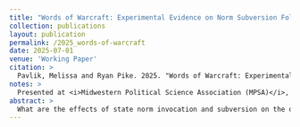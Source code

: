 ```yaml
---
title: "Words of Warcraft: Experimental Evidence on Norm Subversion Following Russia's Invasion of Ukraine"
collection: publications
layout: publication
permalink: /2025_words-of-warcraft
date: 2025-07-01
venue: 'Working Paper'
citation: >
  Pavlik, Melissa and Ryan Pike. 2025. "Words of Warcraft: Experimental Evidence on Norm Subversion Following Russia's Invasion of Ukraine." <i>Working Paper</i>.
notes: >
  Presented at <i>Midwestern Political Science Association (MPSA)</i>, 2023; <i>American Political Science Association (APSA)</i>, 2024; and <i>European Political Science Association (EPSA)</i>, 2024 and 2025. Work supported by the Nuclear Security Program at the MacMillian Center for International and Area Studies at Yale University (2024), and the Multidisciplinary Experimental Research Grant from the Institute for Social and Policy Studies at Yale University (2024). <b>Draft available upon request.</b>
abstract: >
  What are the effects of state norm invocation and subversion on the opinions of foreign audiences? During geopolitical crises, states often use and adapt normative principles underlying the Liberal International Order (LIO) to mitigate backlash and justify their positions. This framing tactic is not just aimed at other states, but at key domestic populations in third-party states, especially with the advent of social media. We assess the effectiveness of norm invocation and subversion by rival geopolitical powers in the context of the ongoing War in Ukraine, and in particular how norm usage affects populations differently depending on whether or not they are liberal. Using a novel survey experiment design with interactive mock social media posts, we show how rival states' framing of the Ukraine crisis with normative principles affects political beliefs in Hungary, Germany, and the U.S. We find that that norm usage shifts public opinion more than either unrelated sports posts or posts justifying actions of self-interest. However, regardless of the actor invoking the norm, these posts shift respondents views <i>against</i> Russian stances in the war, and towards greater approval of the LIO. Meanwhile, heterogeneity analysis reveals that differences in reactions between liberals and illiberals are driving the vast majority of the average treatment effects we observe. Whereas illiberals tend to demonstrate few subgroup effects depending on treatment type, liberals are much more likely to reject subversion by increasing support for key tenants of the LIO and support for policy interventions that favor Ukraine. These findings provide support for our argument that, in a similar fashion to domestic democratic backsliding, international transgressions are largely objected to by liberals, while illiberals are indifferent.
---
```

